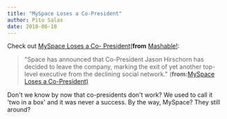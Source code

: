 ```yaml
---
title: "MySpace Loses a Co-President"
author: Pito Salas
date: 2010-06-18
---
```




Check out [MySpace Loses a Co-
President](<http://feedproxy.google.com/~r/Mashable/~3/sbmubZGXukQ/>)(**from**
[Mashable!](<http://feeds.feedburner.com/mashable>):

> "Space has announced that Co-President Jason Hirschorn has decided to leave
> the company, marking the exit of yet another top-level executive from the
> declining social network." (**from:**[MySpace Loses a Co-President)
> ](<http://feedproxy.google.com/~r/Mashable/~3/sbmubZGXukQ/>)

Don't we know by now that co-presidents don't work? We used to call it 'two in
a box' and it was never a success. By the way, MySpace? They still around?


